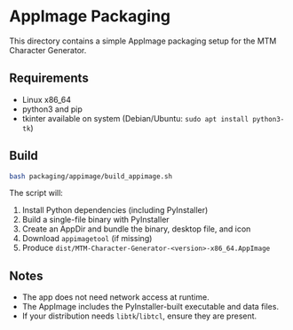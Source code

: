# AppImage Packaging

This directory contains a simple AppImage packaging setup for the MTM Character Generator.

## Requirements
- Linux x86_64
- python3 and pip
- tkinter available on system (Debian/Ubuntu: `sudo apt install python3-tk`)

## Build

```bash
bash packaging/appimage/build_appimage.sh
```

The script will:
1. Install Python dependencies (including PyInstaller)
2. Build a single-file binary with PyInstaller
3. Create an AppDir and bundle the binary, desktop file, and icon
4. Download `appimagetool` (if missing)
5. Produce `dist/MTM-Character-Generator-<version>-x86_64.AppImage`

## Notes
- The app does not need network access at runtime.
- The AppImage includes the PyInstaller-built executable and data files.
- If your distribution needs `libtk`/`libtcl`, ensure they are present.
